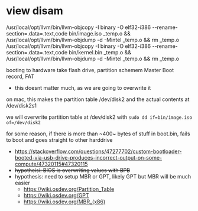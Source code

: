 # view disam
/usr/local/opt/llvm/bin/llvm-objcopy -I binary -O elf32-i386 --rename-section=.data=.text,code bin/image.iso _temp.o && /usr/local/opt/llvm/bin/llvm-objdump -d -Mintel _temp.o && rm _temp.o
/usr/local/opt/llvm/bin/llvm-objcopy -I binary -O elf32-i386 --rename-section=.data=.text,code bin/kernel.bin _temp.o && /usr/local/opt/llvm/bin/llvm-objdump -d -Mintel _temp.o && rm _temp.o


booting to hardware
take flash drive, partition schemem Master Boot record, FAT
- this doesnt matter much, as we are going to overwrite it

on mac, this makes the partition table /dev/disk2 and the actual contents at /dev/disk2s1

we will overwrite partition table at /dev/disk2 with `sudo dd if=bin/image.iso of=/dev/disk2`

for some reason, if there is more than ~400~ bytes of stuff in boot.bin, fails to boot and goes straight to other harddrive
- https://stackoverflow.com/questions/47277702/custom-bootloader-booted-via-usb-drive-produces-incorrect-output-on-some-compute/47320115#47320115
- ~~hypotheisi: BIOS is overwriting values with BPB~~
- hypothesis: need to setup MBR or GPT, likely GPT but MBR will be much easier
  - https://wiki.osdev.org/Partition_Table
  - https://wiki.osdev.org/GPT
  - https://wiki.osdev.org/MBR_(x86)
